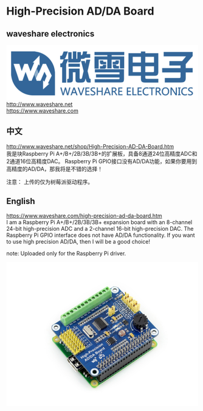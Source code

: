 ﻿# High-Precision AD/DA Board
## waveshare electronics
![waveshare_logo.png](waveshare_logo.png)
http://www.waveshare.net  
https://www.waveshare.com  

## 中文 ## 
http://www.waveshare.net/shop/High-Precision-AD-DA-Board.htm  
我是块Raspberry Pi A+/B+/2B/3B/3B+的扩展板，具备8通道24位高精度ADC和2通道16位高精度DAC。
Raspberry Pi GPIO接口没有AD/DA功能，如果你要用到高精度的AD/DA，那我将是不错的选择！

注意：
上传的仅为树莓派驱动程序。

## English ## 
https://www.waveshare.com/high-precision-ad-da-board.htm  
I am a Raspberry Pi A+/B+/2B/3B/3B+ expansion board with an 8-channel 24-bit high-precision ADC and a 2-channel 16-bit high-precision DAC.
The Raspberry Pi GPIO interface does not have AD/DA functionality. If you want to use high precision AD/DA, then I will be a good choice!

note:
Uploaded only for the Raspberry Pi driver.

![High-Precision-AD-DA-Board-3.jpg](High-Precision-AD-DA-Board-3.jpg)

